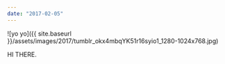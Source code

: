 ```yaml
---
date: "2017-02-05"
---
```


![yo yo]({{ site.baseurl }}/assets/images/2017/tumblr_okx4mbqYK51r16syio1_1280-1024x768.jpg)

HI THERE.
